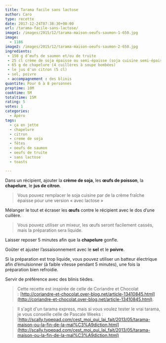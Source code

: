 ```yaml
---
title: Tarama facile sans lactose
author: Caro
type: recette
date: 2017-12-24T07:38:30+00:00
url: /tarama-facile-sans-lactose/
image1: /images/2015/12/tarama-maison-oeufs-saumon-1-650.jpg
image:
  - 1186
image2: /images/2015/12/tarama-maison-oeufs-saumon-2-650.jpg
ingredients:
 - 150 g d’œufs de saumon et/ou de truite
 - 25 cl crème de soja épaisse ou semi-épaisse (soja cuisine semi-épaisse par exemple)
 - 65 g de chapelure (4 cuillères à soupe bombées)
 - le jus d'un citron (5 cl)
 - sel, poivre
 - accompagnement : des blinis
quantite: Pour 6 à 8 personnes
preptime: 10M
cooktime: 5M
totaltime: 15M
rating: 5
votes: 1
categories:
  - Apéro
tags:
  - ça en jette
  - chapelure
  - citron
  - creme de soja
  - fêtes
  - oeufs de saumon
  - oeufs de truite
  - sans lactose
  - toasts

---
```

Dans un récipient, ajouter la **crème de soja**, les **œufs de poisson**, la **chapelure**, le **jus de citron**.

> Vous pouvez remplacer le soja cuisine par de la crème fraîche épaisse pour une version « avec lactose »

Mélanger le tout et écraser les **œufs** contre le récipient avec le dos d&rsquo;une cuillère.

> Vous pouvez utiliser un mixeur, les œufs seront facilement cassés, mais la préparation sera liquide.

Laisser reposer 5 minutes afin que la **chapelure** gonfle.

Goûter et ajuster l&rsquo;assaisonnement avec le **sel** et le **poivre**.

Si la préparation est trop liquide, vous pouvez utiliser un batteur électrique afin d&rsquo;émulsionner (à faible vitesse pendant 5 minutes), une fois la préparation bien refroidie.

Servir de préférence avec des blinis tièdes.

> Cette recette est inspirée de celle de Coriandre et Chocolat : [http://coriandre-et-chocolat.over-blog.net/article-13410845.html](http://coriandre-et-chocolat.over-blog.net/article-13410845.html).

> Il s'agit d'un tarama express, mais si vous voulez tester le vrai tarama, je vous conseille celle de Pascale Weeks : [http://scally.typepad.com/cest_moi_qui_lai_fait/2013/05/tarama-maison-ou-la-fin-de-la-mal%C3%A9diction.html](http://scally.typepad.com/cest_moi_qui_lai_fait/2013/05/tarama-maison-ou-la-fin-de-la-mal%C3%A9diction.html)
